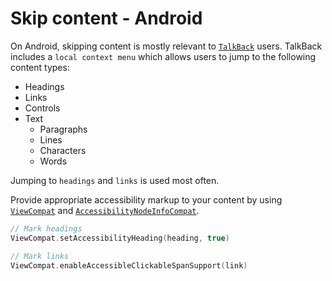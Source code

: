 # Skip content - Android

On Android, skipping content is mostly relevant to [`TalkBack`](https://appt.org/en/docs/android/features/talkback) users. TalkBack includes a `local context menu` which allows users to jump to the following content types:

- Headings
- Links
- Controls
- Text
  - Paragraphs
  - Lines
  - Characters
  - Words

Jumping to `headings` and `links` is used most often.

Provide appropriate accessibility markup to your content by using [`ViewCompat`](https://developer.android.com/reference/androidx/core/view/ViewCompat) and [`AccessibilityNodeInfoCompat`](https://developer.android.com/reference/androidx/core/view/accessibility/AccessibilityNodeInfoCompat).

```kotlin
// Mark headings
ViewCompat.setAccessibilityHeading(heading, true)

// Mark links
ViewCompat.enableAccessibleClickableSpanSupport(link)
```
